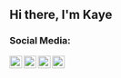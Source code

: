 ## Hi there, I'm Kaye

### Social Media:
[<img align="left" alt="1" width="22px" src="https://simpleicons.org/icons/steam.svg" />][steam]
[<img align="left" alt="2" width="22px" src="https://simpleicons.org/icons/instagram.svg" />][instagram]
[<img align="left" alt="3" width="22px" src="https://simpleicons.org/icons/discord.svg" />][discord]
[<img align="left" alt="4" width="22px" src="https://simpleicons.org/icons/youtube.svg" />][youtube]
<br />


[steam]: https://bit.ly/3rnPjtr
[youtube]: https://www.youtube.com/channel/UCFphhaaOwAQ0J3Ii2XqrplQ
[instagram]: https://instagram.com/abbraadikya
[discord]: https://discord.gg/wh88AD3fsy

